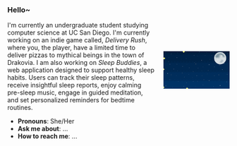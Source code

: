 <div style="display: flex; align-items: center;">

<div style="flex: 1;">

### Hello~

I'm currently an undergraduate student studying computer science at UC San Diego. I'm currently working on an indie game called, *Delivery Rush*, where you, the player, have a limited time to deliver pizzas to mythical beings in the town of Drakovia. I am also working on *Sleep Buddies*, a web application designed to support healthy sleep habits. Users can track their sleep patterns, receive insightful sleep reports, enjoy calming pre-sleep music, engage in guided meditation, and set personalized reminders for bedtime routines.

- **Pronouns**: She/Her
- **Ask me about**: ...
- **How to reach me**: ...

</div>

<div style="text-align: center; margin-left: 20px;">
    <img src="https://github.com/jut008/jut008/blob/main/fireflies.gif" width="150" alt="GIF">
</div>

</div>

<!--
**jut008/jut008** is a ✨ _special_ ✨ repository because its `README.md` (this file) appears on your GitHub profile.

Here are some ideas to get you started:

- 🔭 I’m currently working on ...
- 🌱 I’m currently learning ...
- 👯 I’m looking to collaborate on ...
- 🤔 I’m looking for help with ...
- 💬 Ask me about ...
- 📫 How to reach me: ...
- 😄 Pronouns: ...
- ⚡ Fun fact: ...
-->

